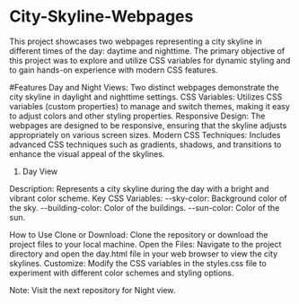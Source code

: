 # City-Skyline-Webpages
This project showcases two webpages representing a city skyline in different times of the day: daytime and nighttime. The primary objective of this project was to explore and utilize CSS variables for dynamic styling and to gain hands-on experience with modern CSS features.

#Features
Day and Night Views: Two distinct webpages demonstrate the city skyline in daylight and nighttime settings.
CSS Variables: Utilizes CSS variables (custom properties) to manage and switch themes, making it easy to adjust colors and other styling properties.
Responsive Design: The webpages are designed to be responsive, ensuring that the skyline adjusts appropriately on various screen sizes.
Modern CSS Techniques: Includes advanced CSS techniques such as gradients, shadows, and transitions to enhance the visual appeal of the skylines.

1. Day View

Description: Represents a city skyline during the day with a bright and vibrant color scheme.
Key CSS Variables:
--sky-color: Background color of the sky.
--building-color: Color of the buildings.
--sun-color: Color of the sun.

How to Use
Clone or Download: Clone the repository or download the project files to your local machine.
Open the Files: Navigate to the project directory and open the day.html file in your web browser to view the city skylines.
Customize: Modify the CSS variables in the styles.css file to experiment with different color schemes and styling options.

Note: Visit the next repository for Night view.
